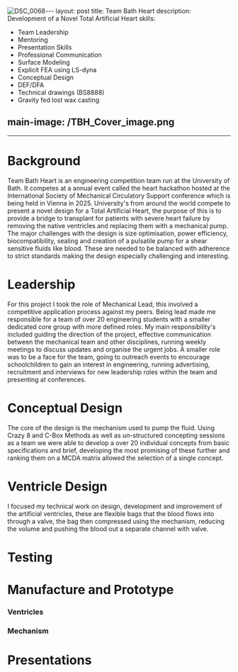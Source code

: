 ![DSC_0068](https://github.com/user-attachments/assets/7bc2c532-8e98-4a58-8022-fdc722ffc21e)---
layout: post
title: Team Bath Heart
description:  Development of a Novel Total Artificial Heart
skills: 
  - Team Leadership
  - Mentoring
  - Presentation Skills
  - Professional Communication
  - Surface Modeling
  - Explicit FEA using LS-dyna
  - Conceptual Design
  - DEF/DFA
  - Technical drawings (BS8888)
  - Gravity fed lost wax casting

main-image: /TBH_Cover_image.png
---

---
# Background
Team Bath Heart is an engineering competition team run at the University of Bath. It competes at a annual event called the heart hackathon hosted at the International Society of Mechanical Circulatory Support conference which is being held in Vienna in 2025. University's from around the world compete to present a novel design for a Total Artificial Heart, the purpose of this is to provide a bridge to transplant for patients with severe heart failure by removing the native ventricles and replacing them with a mechanical pump. The major challenges with the design is size optimisation, power efficiency, biocompatibility, sealing and creation of a pulsatile pump for a shear sensitive fluids like blood. These are needed to be balanced with adherence to strict standards making the design especially challenging and interesting. 

# Leadership
For this project I took the role of Mechanical Lead, this involved a competitive application process against my peers. Being lead made me responsible for a team of over 20 engineering students with a smaller dedicated core group with more defined roles.  My main responsibility's included guiding the direction of the project, effective communication between the mechanical team and other disciplines, running weekly meetings to discuss updates and organise the urgent jobs. A smaller role was to be a face for the team, going to outreach events to encourage schoolchildren to gain an interest in engineering, running advertising, recruitment and interviews for new leadership roles within the team and presenting at conferences.



# Conceptual Design
 The core of the design is the mechanism used to pump the fluid. Using Crazy 8 and C-Box Methods as well as un-structured concepting sessions as a team we were able to develop a over 20 individual concepts from basic specifications and brief, developing the most promising of these further and ranking them on a MCDA matrix allowed the selection of a single concept. 

# Ventricle Design
I focused my technical work on design, development and improvement of the artificial ventricles, these are flexible bags that the blood flows into through a valve, the bag then compressed using the mechanism, reducing the volume and pushing the blood out a separate channel with valve. 

# Testing

# Manufacture and Prototype
### Ventricles
### Mechanism

# Presentations





